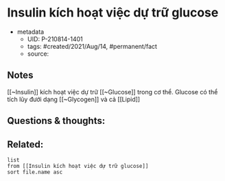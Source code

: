 # Insulin kích hoạt việc dự trữ glucose

- metadata
	- UID: P-210814-1401
	- tags: #created/2021/Aug/14, #permanent/fact 
	- source: 

## Notes
[[~Insulin]] kích hoạt việc dự trữ [[~Glucose]] trong cơ thể. Glucose có thể tích lũy đưới dạng [[~Glycogen]] và cả [[Lipid]]

## Questions & thoughts:

## Related:
```dataview
list
from [[Insulin kích hoạt việc dự trữ glucose]]
sort file.name asc
```
